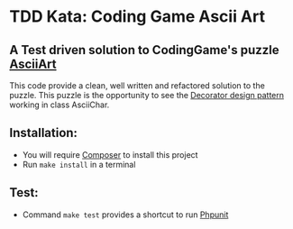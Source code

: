 TDD Kata: Coding Game Ascii Art
== 
A Test driven solution to CodingGame's puzzle [AsciiArt](https://www.codingame.com/training/easy/ascii-art)  
--

This code provide a clean, well written and refactored solution to the puzzle.
This puzzle is the opportunity to see the [Decorator design pattern](https://refactoring.guru/design-patterns/decorator)
working in class AsciiChar.

Installation:
-
- You will require [Composer](https://getcomposer.org/) to install this project  
- Run `make install` in a terminal

Test: 
-
- Command `make test` provides a shortcut to run [Phpunit](https://phpunit.de/)
